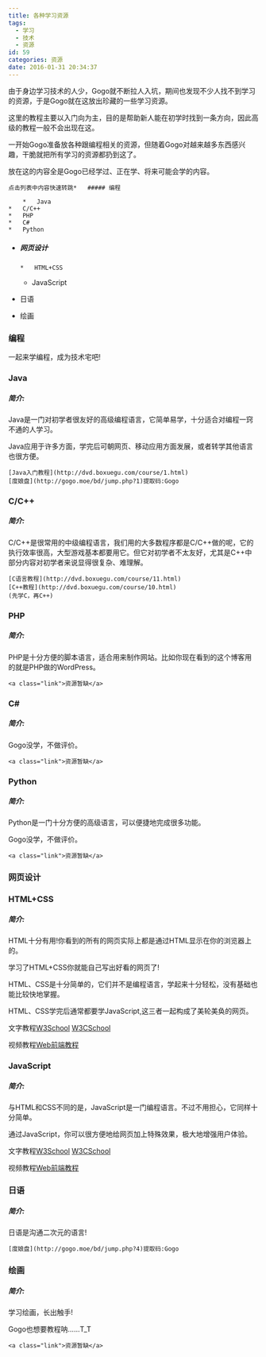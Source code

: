 ```yaml
---
title: 各种学习资源
tags:
  - 学习
  - 技术
  - 资源
id: 59
categories: 资源
date: 2016-01-31 20:34:37
---
```


由于身边学习技术的人少，Gogo就不断拉人入坑，期间也发现不少人找不到学习的资源，于是Gogo就在这放出珍藏的一些学习资源。

这里的教程主要以入门向为主，目的是帮助新人能在初学时找到一条方向，因此高级的教程一般不会出现在这。

一开始Gogo准备放各种跟编程相关的资源，但随着Gogo对越来越多东西感兴趣，干脆就把所有学习的资源都扔到这了。

放在这的内容全是Gogo已经学过、正在学、将来可能会学的内容。

	点击列表中内容快速转跳*   ##### 编程

        *   Java
    *   C/C++
    *   PHP
    *   C#
    *   Python
*   ##### 网页设计

        *   HTML+CSS
    *   JavaScript
*   日语
*   绘画

### 编程

一起来学编程，成为技术宅吧!

<section id="java">

### Java

##### 简介:

Java是一门对初学者很友好的高级编程语言，它简单易学，十分适合对编程一窍不通的人学习。

Java应用于许多方面，学完后可朝网页、移动应用方面发展，或者转学其他语言也很方便。

	[Java入门教程](http://dvd.boxuegu.com/course/1.html)
	[度娘盘](http://gogo.moe/bd/jump.php?1)提取码:Gogo
</section>

<section id="c">

### C/C++

##### 简介:

C/C++是很常用的中级编程语言，我们用的大多数程序都是C/C++做的呢，它的执行效率很高，大型游戏基本都要用它。但它对初学者不太友好，尤其是C++中部分内容对初学者来说显得很复杂、难理解。

	[C语言教程](http://dvd.boxuegu.com/course/11.html)
	[C++教程](http://dvd.boxuegu.com/course/10.html)
	(先学C，再C++)
</section>

<section id="php">

### PHP

##### 简介:

PHP是十分方便的脚本语言，适合用来制作网站。比如你现在看到的这个博客用的就是PHP做的WordPress。

	<a class="link">资源暂缺</a>
</section>

<section id="c_sharp">

### C#

##### 简介:

Gogo没学，不做评价。

	<a class="link">资源暂缺</a>
</section>

<section id="python">

### Python

##### 简介:

Python是一门十分方便的高级语言，可以便捷地完成很多功能。

Gogo没学，不做评价。

	<a class="link">资源暂缺</a>
</section>

### 网页设计

<section id="html">

### HTML+CSS

##### 简介:

HTML十分有用!你看到的所有的网页实际上都是通过HTML显示在你的浏览器上的。

学习了HTML+CSS你就能自己写出好看的网页了!

HTML、CSS是十分简单的，它们并不是编程语言，学起来十分轻松，没有基础也能比较快地掌握。

HTML、CSS学完后通常都要学JavaScript,这三者一起构成了美轮美奂的网页。

文字教程[W3School](http://www.w3school.com.cn/h.asp) [W3CSchool](http://www.runoob.com/)

视频教程[Web前端教程](http://dvd.boxuegu.com/course/88.html)

</section>

<section id="javascript">

### JavaScript

##### 简介:

与HTML和CSS不同的是，JavaScript是一门编程语言。不过不用担心，它同样十分简单。

通过JavaScript，你可以很方便地给网页加上特殊效果，极大地增强用户体验。

文字教程[W3School](http://www.w3school.com.cn/b.asp) [W3CSchool](http://www.runoob.com/js/js-tutorial.html)

视频教程[Web前端教程](http://dvd.boxuegu.com/course/88.html)

</section>

<section id="japanese">

### 日语

##### 简介:

日语是沟通二次元的语言!

	[度娘盘](http://gogo.moe/bd/jump.php?4)提取码:Gogo
</section>

<section id="paint">

### 绘画

##### 简介:

学习绘画，长出触手!

Gogo也想要教程呐……T_T

	<a class="link">资源暂缺</a>
</section>